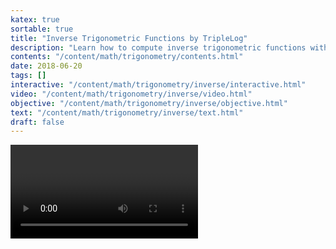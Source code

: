 ```yaml
---
katex: true
sortable: true
title: "Inverse Trigonometric Functions by TripleLog"
description: "Learn how to compute inverse trigonometric functions with video, interactive tools, and tips."
contents: "/content/math/trigonometry/contents.html"
date: 2018-06-20
tags: []
interactive: "/content/math/trigonometry/inverse/interactive.html"
video: "/content/math/trigonometry/inverse/video.html"
objective: "/content/math/trigonometry/inverse/objective.html"
text: "/content/math/trigonometry/inverse/text.html"
draft: false
---
```


<video>Hello!</video>
